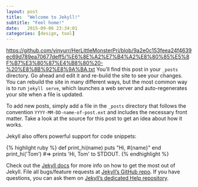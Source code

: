 ```yaml
---
layout: post
title:  "Welcome to Jekyll!"
subtitle: "Feel home!"
date:   2015-09-06 23:34:01
categories: [design, tool]
---
```

https://github.com/yinyurr/HerLittleMonsterPri/blob/9a2e0c153feea24f4639ec69d789ea70677deff5/%E6%8E%A2%E7%B4%A2%E8%80%85%E5%8F%B7%E3%80%87%E4%B8%80%20-%20%E8%8B%92%E8%9A%BA.txt
You’ll find this post in your `_posts` directory. Go ahead and edit it and re-build the site to see your changes. You can rebuild the site in many different ways, but the most common way is to run `jekyll serve`, which launches a web server and auto-regenerates your site when a file is updated.

To add new posts, simply add a file in the `_posts` directory that follows the convention `YYYY-MM-DD-name-of-post.ext` and includes the necessary front matter. Take a look at the source for this post to get an idea about how it works.

Jekyll also offers powerful support for code snippets:

{% highlight ruby %}
def print_hi(name)
  puts "Hi, #{name}"
end
print_hi('Tom')
#=> prints 'Hi, Tom' to STDOUT.
{% endhighlight %}

Check out the [Jekyll docs][jekyll] for more info on how to get the most out of Jekyll. File all bugs/feature requests at [Jekyll’s GitHub repo][jekyll-gh]. If you have questions, you can ask them on [Jekyll’s dedicated Help repository][jekyll-help].

[jekyll]:      http://jekyllrb.com
[jekyll-gh]:   https://github.com/jekyll/jekyll
[jekyll-help]: https://github.com/jekyll/jekyll-help
